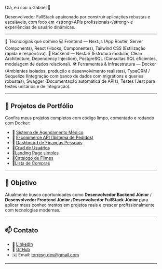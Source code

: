 Olá, eu sou o Gabriel 👋

Desenvolvedor FullStack apaixonado por construir aplicações robustas e escaláveis, com foco em &lt;strong>APIs profissionais&lt;/strong> e experiências de usuário dinâmicas.


---

🚀 Tecnologias que domino
💻 Frontend — Next.js (App Router, Server Components), React (Hooks, Componentes), Tailwind CSS (Estilização rápida e responsiva).
🧠 Backend — NestJS (Estrutura modular, Clean Architecture, Dependency Injection), PostgreSQL (Consultas SQL eficientes, modelagem de dados relacional).
🛠️ Ferramentas & Infraestrutura — Docker (Ambientes isolados, produção e desenvolvimento realistas), TypeORM / Sequelize (Integração com banco de dados com migrations e queries robustas), Swagger (Documentação automática de APIs), Testes (Jest para testes unitários e de integração).

---

## 💼 Projetos de Portfólio

Confira meus projetos completos com código limpo, comentado e rodando com Docker:

- 🔗 [Sistema de Agendamento Médico](https://github.com/torresgdev/medical_api)
- 🔗 [E-commerce API (Sistema de Pedidos)](https://github.com/torresgdev/ecommerce)
- 🔗 [Dashboard de Finanças Pessoais](https://github.com/torresgdev/financial_api)
- 🔗[Crud de Usuários](https://github.com/torresgdev/API_Users)
- 🔗[Landing Page simples](https://github.com/torresgdev/landing-page-simples)
- 🔗[Catalogo de Filmes](https://github.com/torresgdev/movie-catalog)
- 🔗[Lista de Compras](https://github.com/torresgdev/shopping-list)

---

## 🎯 Objetivo

Atualmente busco oportunidades como **Desenvolvedor Backend Júnior** / **Desenvolvedor Frontend Júnior** /**Desenvolvedor FullStack Júnior** para aplicar meus conhecimentos em projetos reais e crescer profissionalmente com tecnologias modernas.

---

## 📫 Contato

- 💼 [LinkedIn](https://www.linkedin.com/in/gabriel-torres-dev/)
- 🐙 [GitHub](https://github.com/torresgdev)
- ✉️ Email: torresg.dev@gmail.com

---
